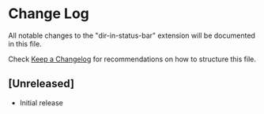 # Change Log

All notable changes to the "dir-in-status-bar" extension will be documented in this file.

Check [Keep a Changelog](http://keepachangelog.com/) for recommendations on how to structure this file.

## [Unreleased]

- Initial release